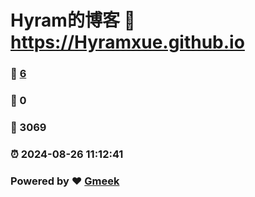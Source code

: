 # Hyram的博客 :link: https://Hyramxue.github.io 
### :page_facing_up: [6](https://Hyramxue.github.io/tag.html) 
### :speech_balloon: 0 
### :hibiscus: 3069 
### :alarm_clock: 2024-08-26 11:12:41 
### Powered by :heart: [Gmeek](https://github.com/Meekdai/Gmeek)
